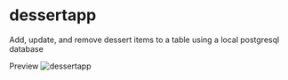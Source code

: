 # dessertapp
Add, update, and remove dessert items to a table using a local postgresql database

Preview
![dessertapp](https://cloud.githubusercontent.com/assets/20327591/25112915/ac367ec4-23b9-11e7-900a-56a963a4c568.png)
